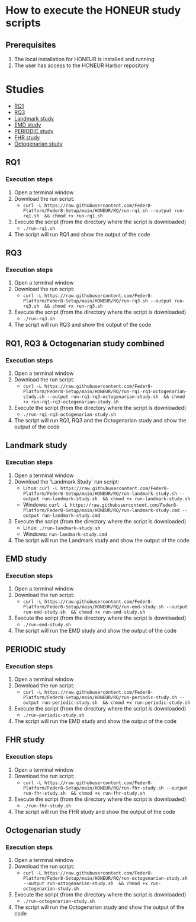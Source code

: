 # How to execute the HONEUR study scripts

## Prerequisites
1. The local installation for HONEUR is installed and running
2. The user has access to the HONEUR Harbor repository

Studies
=================
* [RQ1](#rq1)
* [RQ3](#rq3)
* [Landmark study](#landmark-study)
* [EMD study](#emd-study)
* [PERIODIC study](#periodic-study)
* [FHR study](#fhr-study)
* [Octogenarian study](#octogenarian-study)

## RQ1
### Execution steps
1. Open a terminal window
2. Download the run script:
   * ```curl -L https://raw.githubusercontent.com/Feder8-Platform/Feder8-Setup/main/HONEUR/RQ/run-rq1.sh --output run-rq1.sh  && chmod +x run-rq1.sh```
3. Execute the script (from the directory where the script is downloaded)
   * ```./run-rq1.sh```
4. The script will run RQ1 and show the output of the code

## RQ3
### Execution steps
1. Open a terminal window
2. Download the run script:
   * ```curl -L https://raw.githubusercontent.com/Feder8-Platform/Feder8-Setup/main/HONEUR/RQ/run-rq3.sh --output run-rq3.sh  && chmod +x run-rq3.sh```
3. Execute the script (from the directory where the script is downloaded)
   * ```./run-rq3.sh```
4. The script will run RQ3 and show the output of the code

## RQ1, RQ3 & Octogenarian study combined
### Execution steps
1. Open a terminal window
2. Download the run script:
   * ```curl -L https://raw.githubusercontent.com/Feder8-Platform/Feder8-Setup/main/HONEUR/RQ/run-rq1-rq3-octogenarian-study.sh --output run-rq1-rq3-octogenarian-study.sh  && chmod +x run-rq1-rq3-octogenarian-study.sh```
3. Execute the script (from the directory where the script is downloaded)
   * ```./run-rq1-rq3-octogenarian-study.sh```
4. The script will run RQ1, RQ3 and the Octogenarian study and show the output of the code

## Landmark study
### Execution steps
1. Open a terminal window
2. Download the 'Landmark Study' run script:
   * Linux:
     ```curl -L https://raw.githubusercontent.com/Feder8-Platform/Feder8-Setup/main/HONEUR/RQ/run-landmark-study.sh --output run-landmark-study.sh  && chmod +x run-landmark-study.sh```
   * Windows:
     ```curl -L https://raw.githubusercontent.com/Feder8-Platform/Feder8-Setup/main/HONEUR/RQ/run-landmark-study.cmd --output run-landmark-study.cmd```
3. Execute the script (from the directory where the script is downloaded)
   * Linux:
     ```./run-landmark-study.sh```
   * Windows:
     ```run-landmark-study.cmd```
4. The script will run the Landmark study and show the output of the code


## EMD study
### Execution steps
1. Open a terminal window
2. Download the run script:
   * ```curl -L https://raw.githubusercontent.com/Feder8-Platform/Feder8-Setup/main/HONEUR/RQ/run-emd-study.sh --output run-emd-study.sh  && chmod +x run-emd-study.sh```
3. Execute the script (from the directory where the script is downloaded)
   * ```./run-emd-study.sh```
4. The script will run the EMD study and show the output of the code

## PERIODIC study
### Execution steps
1. Open a terminal window
2. Download the run script:
    * ```curl -L https://raw.githubusercontent.com/Feder8-Platform/Feder8-Setup/main/HONEUR/RQ/run-periodic-study.sh --output run-periodic-study.sh  && chmod +x run-periodic-study.sh```
3. Execute the script (from the directory where the script is downloaded)
    * ```./run-periodic-study.sh```
4. The script will run the EMD study and show the output of the code

## FHR study
### Execution steps
1. Open a terminal window
2. Download the run script:
   * ```curl -L https://raw.githubusercontent.com/Feder8-Platform/Feder8-Setup/main/HONEUR/RQ/run-fhr-study.sh --output run-fhr-study.sh  && chmod +x run-fhr-study.sh```
3. Execute the script (from the directory where the script is downloaded)
   * ```./run-fhr-study.sh```
4. The script will run the FHR study and show the output of the code

## Octogenarian study
### Execution steps
1. Open a terminal window
2. Download the run script:
   * ```curl -L https://raw.githubusercontent.com/Feder8-Platform/Feder8-Setup/main/HONEUR/RQ/run-octogenarian-study.sh --output run-octogenarian-study.sh  && chmod +x run-octogenarian-study.sh```
3. Execute the script (from the directory where the script is downloaded)
   * ```./run-octogenarian-study.sh```
4. The script will run the Octogenarian study and show the output of the code
